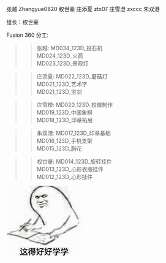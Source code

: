 张越 Zhangyue0820 
权世豪 
庄添夏 ztx07
庄雪澄 zxccc
朱双港 

组长：权世豪

Fusion 360 分工:
>   >张越:   MD034_123D_投石机\
             MD024_123D_火箭\
             MD023_123D_景观灯
             
>   >庄添夏: MD022_123D_蘑菇灯\
             MD021_123D_艺术字\
             MD021_123D_宝剑
             
>   >庄雪橙: MD020_123D_校徽制作\
             MD019_123D_中国象棋\
             MD018_123D_印章拓展
             
>   >朱双港: MD017_123D_印章基础\
             MD016_123D_手机支架\
             MD015_123D_胸花
             
>   >权世豪: MD014_123D_旋转挂件\
             MD013_123D_心形衣服挂件\
             MD012_123D_心形挂件



![  ](https://github.com/shiep18/embai19/blob/master/Rudy/one.gif)
